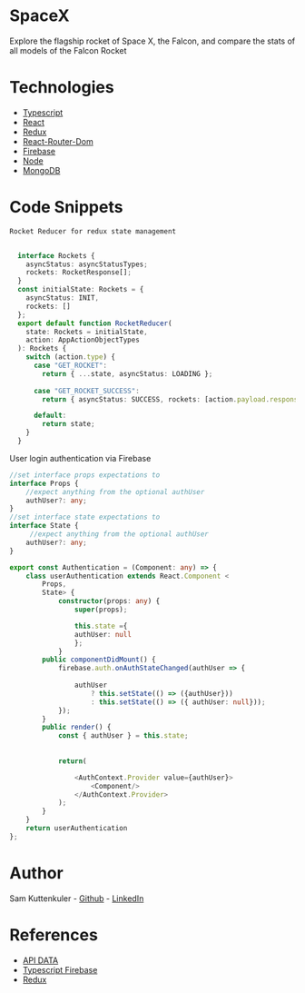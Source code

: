 # SpaceX
Explore the flagship rocket of Space X, the Falcon, and compare the stats of all models of the Falcon Rocket



# Technologies
* [Typescript](https://www.typescriptlang.org/)
* [React](https://reactjs.org/)
* [Redux](https://redux.js.org/)
* [React-Router-Dom](https://reacttraining.com/react-router/web/guides/quick-start)
* [Firebase](https://firebase.google.com/)
* [Node](https://nodejs.org/en/)
* [MongoDB](https://www.mongodb.com/)





# Code Snippets
    Rocket Reducer for redux state management
```Typescript
     
  interface Rockets {
    asyncStatus: asyncStatusTypes;
    rockets: RocketResponse[];
  }
  const initialState: Rockets = {
    asyncStatus: INIT,
    rockets: []
  };
  export default function RocketReducer(
    state: Rockets = initialState,
    action: AppActionObjectTypes
  ): Rockets {
    switch (action.type) {
      case "GET_ROCKET":
        return { ...state, asyncStatus: LOADING };
  
      case "GET_ROCKET_SUCCESS":
        return { asyncStatus: SUCCESS, rockets: [action.payload.response] };

      default:
        return state;
    }
  }
```
User login authentication via Firebase
```Typescript
//set interface props expectations to 
interface Props {
    //expect anything from the optional authUser
    authUser?: any;
}
//set interface state expectations to 
interface State {
     //expect anything from the optional authUser
    authUser?: any;
}

export const Authentication = (Component: any) => {
    class userAuthentication extends React.Component <
        Props, 
        State> {
            constructor(props: any) {
                super(props);

                this.state ={
                authUser: null
                };
            }
        public componentDidMount() {
            firebase.auth.onAuthStateChanged(authUser => {
            
                authUser
                    ? this.setState(() => ({authUser})) 
                    : this.setState(() => ({ authUser: null}));
            });
        }
        public render() {
            const { authUser } = this.state;
            
            
            return(

                <AuthContext.Provider value={authUser}>
                    <Component/>
                </AuthContext.Provider>
            );
        }
    }
    return userAuthentication
};
```
    

# Author
  Sam Kuttenkuler
    - [Github](https://www.github.com/skuttenkuler)
    - [LinkedIn](https://www.linkedin.com/in/skdev91)
    
# References
* [API DATA](https://docs.spacexdata.com/?version=latest)
* [Typescript Firebase](https://github.com/morizyun/react-typescript-firebase-auth)
* [Redux](https://github.com/ankeetmaini/react-app-redux-ts)